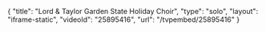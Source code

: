 {
    "title": "Lord & Taylor Garden State Holiday Choir",
    "type": "solo",
    "layout": "iframe-static",
    "videoId": "25895416",
    "url": "\/tvpembed\/25895416"
}